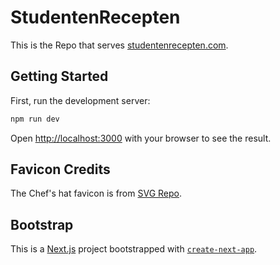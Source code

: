 # StudentenRecepten
This is the Repo that serves [studentenrecepten.com](https://studentenrecepten.com).


## Getting Started

First, run the development server:

```bash
npm run dev
```

Open [http://localhost:3000](http://localhost:3000) with your browser to see the result.

## Favicon Credits
The Chef's hat favicon is from [SVG Repo](https://www.svgrepo.com/svg/474300/chef-hat).

## Bootstrap
This is a [Next.js](https://nextjs.org) project bootstrapped with [`create-next-app`](https://nextjs.org/docs/app/api-reference/cli/create-next-app).
